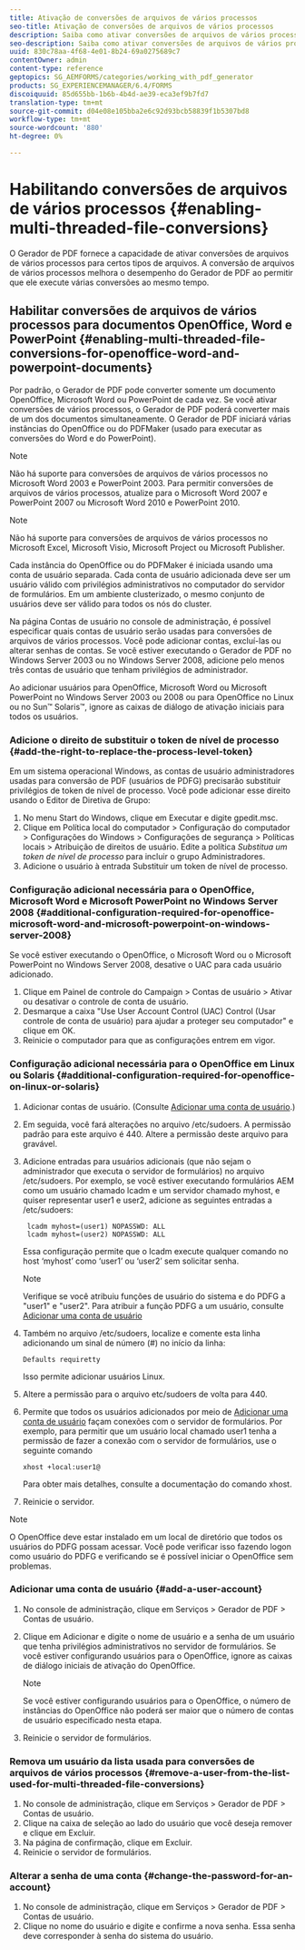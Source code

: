 ```yaml
---
title: Ativação de conversões de arquivos de vários processos
seo-title: Ativação de conversões de arquivos de vários processos
description: Saiba como ativar conversões de arquivos de vários processos.
seo-description: Saiba como ativar conversões de arquivos de vários processos.
uuid: 830c78aa-4f68-4e01-8b24-69a0275689c7
contentOwner: admin
content-type: reference
geptopics: SG_AEMFORMS/categories/working_with_pdf_generator
products: SG_EXPERIENCEMANAGER/6.4/FORMS
discoiquuid: 85d655bb-1b6b-4b4d-ae39-eca3ef9b7fd7
translation-type: tm+mt
source-git-commit: d04e08e105bba2e6c92d93bcb58839f1b5307bd8
workflow-type: tm+mt
source-wordcount: '880'
ht-degree: 0%

---
```



# Habilitando conversões de arquivos de vários processos {#enabling-multi-threaded-file-conversions}

O Gerador de PDF fornece a capacidade de ativar conversões de arquivos de vários processos para certos tipos de arquivos. A conversão de arquivos de vários processos melhora o desempenho do Gerador de PDF ao permitir que ele execute várias conversões ao mesmo tempo.

## Habilitar conversões de arquivos de vários processos para documentos OpenOffice, Word e PowerPoint {#enabling-multi-threaded-file-conversions-for-openoffice-word-and-powerpoint-documents}

Por padrão, o Gerador de PDF pode converter somente um documento OpenOffice, Microsoft Word ou PowerPoint de cada vez. Se você ativar conversões de vários processos, o Gerador de PDF poderá converter mais de um dos documentos simultaneamente. O Gerador de PDF iniciará várias instâncias do OpenOffice ou do PDFMaker (usado para executar as conversões do Word e do PowerPoint).

>[!NOTE]
>
>Não há suporte para conversões de arquivos de vários processos no Microsoft Word 2003 e PowerPoint 2003. Para permitir conversões de arquivos de vários processos, atualize para o Microsoft Word 2007 e PowerPoint 2007 ou Microsoft Word 2010 e PowerPoint 2010.

>[!NOTE]
>
>Não há suporte para conversões de arquivos de vários processos no Microsoft Excel, Microsoft Visio, Microsoft Project ou Microsoft Publisher.

Cada instância do OpenOffice ou do PDFMaker é iniciada usando uma conta de usuário separada. Cada conta de usuário adicionada deve ser um usuário válido com privilégios administrativos no computador do servidor de formulários. Em um ambiente clusterizado, o mesmo conjunto de usuários deve ser válido para todos os nós do cluster.

Na página Contas de usuário no console de administração, é possível especificar quais contas de usuário serão usadas para conversões de arquivos de vários processos. Você pode adicionar contas, excluí-las ou alterar senhas de contas. Se você estiver executando o Gerador de PDF no Windows Server 2003 ou no Windows Server 2008, adicione pelo menos três contas de usuário que tenham privilégios de administrador.

Ao adicionar usuários para OpenOffice, Microsoft Word ou Microsoft PowerPoint no Windows Server 2003 ou 2008 ou para OpenOffice no Linux ou no Sun™ Solaris™, ignore as caixas de diálogo de ativação iniciais para todos os usuários.

### Adicione o direito de substituir o token de nível de processo {#add-the-right-to-replace-the-process-level-token}

Em um sistema operacional Windows, as contas de usuário administradores usadas para conversão de PDF (usuários de PDFG) precisarão substituir privilégios de token de nível de processo. Você pode adicionar esse direito usando o Editor de Diretiva de Grupo:

1. No menu Start do Windows, clique em Executar e digite gpedit.msc.
1. Clique em Política local do computador > Configuração do computador > Configurações do Windows > Configurações de segurança > Políticas locais > Atribuição de direitos de usuário. Edite a política *Substitua um token de nível de processo* para incluir o grupo Administradores.
1. Adicione o usuário à entrada Substituir um token de nível de processo.

### Configuração adicional necessária para o OpenOffice, Microsoft Word e Microsoft PowerPoint no Windows Server 2008 {#additional-configuration-required-for-openoffice-microsoft-word-and-microsoft-powerpoint-on-windows-server-2008}

Se você estiver executando o OpenOffice, o Microsoft Word ou o Microsoft PowerPoint no Windows Server 2008, desative o UAC para cada usuário adicionado.

1. Clique em Painel de controle do Campaign > Contas de usuário > Ativar ou desativar o controle de conta de usuário.
1. Desmarque a caixa &quot;Use User Account Control (UAC) Control (Usar controle de conta de usuário) para ajudar a proteger seu computador&quot; e clique em OK.
1. Reinicie o computador para que as configurações entrem em vigor.

### Configuração adicional necessária para o OpenOffice em Linux ou Solaris {#additional-configuration-required-for-openoffice-on-linux-or-solaris}

1. Adicionar contas de usuário. (Consulte [Adicionar uma conta de usuário](enabling-multi-threaded-file-conversions.md#add-a-user-account).)
1. Em seguida, você fará alterações no arquivo /etc/sudoers. A permissão padrão para este arquivo é 440. Altere a permissão deste arquivo para gravável.
1. Adicione entradas para usuários adicionais (que não sejam o administrador que executa o servidor de formulários) no arquivo /etc/sudoers. Por exemplo, se você estiver executando formulários AEM como um usuário chamado lcadm e um servidor chamado myhost, e quiser representar user1 e user2, adicione as seguintes entradas a /etc/sudoers:

   ```as3
    lcadm myhost=(user1) NOPASSWD: ALL 
    lcadm myhost=(user2) NOPASSWD: ALL
   ```

   Essa configuração permite que o lcadm execute qualquer comando no host ‘myhost’ como ‘user1’ ou ‘user2’ sem solicitar senha.

   >[!NOTE]
   >
   >Verifique se você atribuiu funções de usuário do sistema e do PDFG a &quot;user1&quot; e &quot;user2&quot;. Para atribuir a função PDFG a um usuário, consulte [Adicionar uma conta de usuário](enabling-multi-threaded-file-conversions.md#add-a-user-account)

1. Também no arquivo /etc/sudoers, localize e comente esta linha adicionando um sinal de número (#) no início da linha:

   ```as3
   Defaults requiretty
   ```

   Isso permite adicionar usuários Linux.

1. Altere a permissão para o arquivo etc/sudoers de volta para 440.
1. Permite que todos os usuários adicionados por meio de [Adicionar uma conta de usuário](enabling-multi-threaded-file-conversions.md#add-a-user-account) façam conexões com o servidor de formulários. Por exemplo, para permitir que um usuário local chamado user1 tenha a permissão de fazer a conexão com o servidor de formulários, use o seguinte comando

   `xhost +local:user1@`

   Para obter mais detalhes, consulte a documentação do comando xhost.

1. Reinicie o servidor.

>[!NOTE]
>
>O OpenOffice deve estar instalado em um local de diretório que todos os usuários do PDFG possam acessar. Você pode verificar isso fazendo logon como usuário do PDFG e verificando se é possível iniciar o OpenOffice sem problemas.

### Adicionar uma conta de usuário {#add-a-user-account}

1. No console de administração, clique em Serviços > Gerador de PDF > Contas de usuário.
1. Clique em Adicionar e digite o nome de usuário e a senha de um usuário que tenha privilégios administrativos no servidor de formulários. Se você estiver configurando usuários para o OpenOffice, ignore as caixas de diálogo iniciais de ativação do OpenOffice.

   >[!NOTE]
   >
   >Se você estiver configurando usuários para o OpenOffice, o número de instâncias do OpenOffice não poderá ser maior que o número de contas de usuário especificado nesta etapa.

1. Reinicie o servidor de formulários.

### Remova um usuário da lista usada para conversões de arquivos de vários processos {#remove-a-user-from-the-list-used-for-multi-threaded-file-conversions}

1. No console de administração, clique em Serviços > Gerador de PDF > Contas de usuário.
1. Clique na caixa de seleção ao lado do usuário que você deseja remover e clique em Excluir.
1. Na página de confirmação, clique em Excluir.
1. Reinicie o servidor de formulários.

### Alterar a senha de uma conta {#change-the-password-for-an-account}

1. No console de administração, clique em Serviços > Gerador de PDF > Contas de usuário.
1. Clique no nome do usuário e digite e confirme a nova senha. Essa senha deve corresponder à senha do sistema do usuário.

